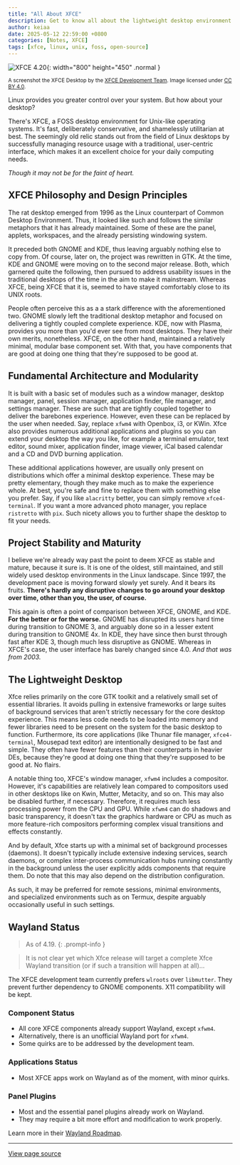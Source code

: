 ```yaml
---
title: "All About XFCE"
description: Get to know all about the lightweight desktop environment for Unix-like operating systems.
author: keiaa
date: 2025-05-12 22:59:00 +0800
categories: [Notes, XFCE]
tags: [xfce, linux, unix, foss, open-source]
---
```


![XFCE 4.20](https://cdn.xfce.org/about/screenshots/4.20-1.png){: width="800" height="450" .normal }

<sup>A screenshot the XFCE Desktop by the [XFCE Development Team](https://xfce.org). Image licensed under [CC BY 4.0](https://creativecommons.org/licenses/by/4.0/).</sup>

Linux provides you greater control over your system. But how about your desktop?

There's XFCE, a FOSS desktop environment for Unix-like operating systems. It's fast, deliberately conservative, and shamelessly utilitarian at best. The seemingly old relic stands out from the field of Linux desktops by successfully managing resource usage with a traditional, user-centric interface, which makes it an excellent choice for your daily computing needs.

*Though it may not be for the faint of heart.*

## XFCE Philosophy and Design Principles

The rat desktop emerged from 1996 as the Linux counterpart of Common Desktop Environment. Thus, it looked like such and follows the similar metaphors that it has already maintained. Some of these are the panel, applets, workspaces, and the already persisting windowing system.

It preceded both GNOME and KDE, thus leaving arguably nothing else to copy from. Of course, later on, the project was rewritten in GTK. At the time, KDE and GNOME were moving on to the second major release. Both, which garnered quite the following, then pursued to address usability issues in the traditional desktops of the time in the aim to make it mainstream. Whereas XFCE, being XFCE that it is, seemed to have stayed comfortably close to its UNIX roots.

People often perceive this as a a stark difference with the aforementioned two. GNOME slowly left the traditional desktop metaphor and focused on delivering a tightly coupled complete experience. KDE, now with Plasma, provides you more than you'd ever see from most desktops. They have their own merits, nonetheless. XFCE, on the other hand, maintained a relatively minimal, modular base component set. With that, you have components that are good at doing one thing that they're supposed to be good at.

## Fundamental Architecture and Modularity

It is built with a basic set of modules such as a window manager, desktop manager, panel, session manager, application finder, file manager, and settings manager. These are such that are tightly coupled together to deliver the barebones experience. However, even these can be replaced by the user when needed. Say, replace `xfwm4` with Openbox, i3, or KWin. Xfce also provides numerous additional applications and plugins so you can extend your desktop the way you like, for example a terminal emulator, text editor, sound mixer, application finder, image viewer, iCal based calendar and a CD and DVD burning application.

These additional applications however, are usually only present on distributions which offer a minimal desktop experience. These may be pretty elementary, though they make much as to make the experience whole. At best, you're safe and fine to replace them with something else you prefer. Say, if you like `alacritty` better, you can simply remove `xfce4-terminal`. If you want a more advanced photo manager, you replace `ristretto` with `pix`. Such nicety allows you to further shape the desktop to fit your needs.

## Project Stability and Maturity

I believe we're already way past the point to deem XFCE as stable and mature, because it sure is. It is one of the oldest, still maintained, and still widely used desktop environments in the Linux landscape. Since 1997, the development pace is moving forward slowly yet surely. And it bears its fruits. **There's hardly any disruptive changes to go around your desktop over time, other than you, the user, of course.**

This again is often a point of comparison between XFCE, GNOME, and KDE. **For the better or for the worse.** GNOME has disrupted its users hard time during transition to GNOME 3, and arguably done so in a lesser extent during transition to GNOME 4x. In KDE, they have since then burst through fast after KDE 3, though much less disruptive as GNOME. Whereas in XFCE's case, the user interface has barely changed since 4.0. *And that was from 2003.*

## The Lightweight Desktop

Xfce relies primarily on the core GTK toolkit and a relatively small set of essential libraries. It avoids pulling in extensive frameworks or large suites of background services that aren't strictly necessary for the core desktop experience. This means less code needs to be loaded into memory and fewer libraries need to be present on the system for the basic desktop to function. Furthermore, its core applications (like Thunar file manager, `xfce4-terminal`, Mousepad text editor) are intentionally designed to be fast and simple. They often have fewer features than their counterparts in heavier DEs, because they're good at doing one thing that they're supposed to be good at. No flairs.

A notable thing too, XFCE's window manager, `xfwm4` includes a compositor. However, it's capabilities are relatively lean compared to compositors used in other desktops like on Kwin, Mutter, Metacity, and so on. This may also be disabled further, if necessary. Therefore, it requires much less processing power from the CPU and GPU. While `xfwm4` can do shadows and basic transparency, it doesn't tax the graphics hardware or CPU as much as more feature-rich compositors performing complex visual transitions and effects constantly.

And by default, Xfce starts up with a minimal set of background processes (daemons). It doesn't typically include extensive indexing services, search daemons, or complex inter-process communication hubs running constantly in the background unless the user explicitly adds components that require them. Do note that this may also depend on the distribution configuration.

As such, it may be preferred for remote sessions, minimal environments, and specialized environments such as on Termux, despite arguably occasionally useful in such settings.

## Wayland Status

> As of 4.19.
{: .prompt-info }

> It is not clear yet which Xfce release will target a complete Xfce Wayland transition (or if such a transition will happen at all)...

The XFCE development team currently prefers `wlroots` over `libmutter`. They prevent further dependency to GNOME components. X11 compatibility will be kept.

### Component Status

- All core XFCE components already support Wayland, except `xfwm4`.
- Alternatively, there is an unofficial Wayland port for `xfwm4`.
- Some quirks are to be addressed by the development team.

### Applications Status

- Most XFCE apps work on Wayland as of the moment, with minor quirks.

### Panel Plugins

- Most and the essential panel plugins already work on Wayland.
- They may require a bit more effort and modification to work properly.

Learn more in their [Wayland Roadmap](https://wiki.xfce.org/releng/wayland_roadmap).

---

[View page source](https://github.com/nozomi-75/xfce-notes/blob/main/_posts/2025-05-12-all-about-xfce.markdown)